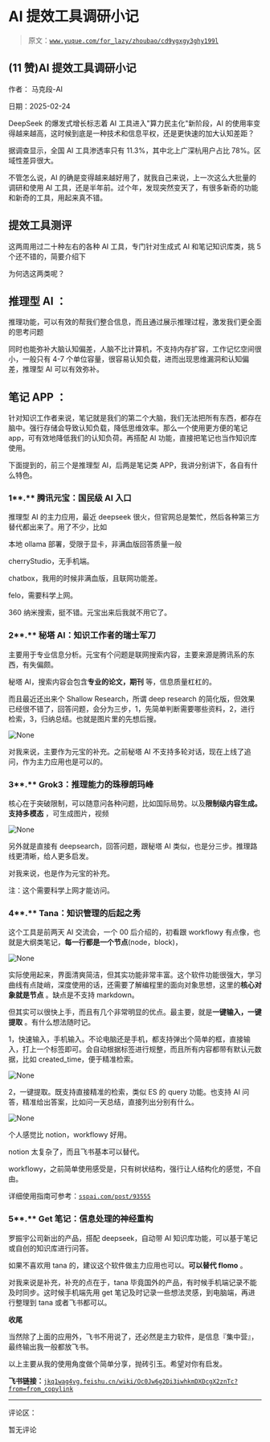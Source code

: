 # AI 提效工具调研小记

> 原文：[`www.yuque.com/for_lazy/zhoubao/cd9ygxgy3ghy199l`](https://www.yuque.com/for_lazy/zhoubao/cd9ygxgy3ghy199l)

## (11 赞)AI 提效工具调研小记

作者： 马克段-AI

日期：2025-02-24

DeepSeek 的爆发式增长标志着 AI 工具进入"算力民主化"新阶段，AI 的使用率变得越来越高，这时候到底是一种技术和信息平权，还是更快速的加大认知差距？

据调查显示，全国 AI 工具渗透率只有 11.3%，其中北上广深杭用户占比 78%。区域性差异很大。

不管怎么说，AI 的确是变得越来越好用了，就我自己来说，上一次这么大批量的调研和使用 AI 工具，还是半年前。过个年，发现突然变天了，有很多新奇的功能和新奇的工具，用起来真不错。

## **提效工具测评**

这两周用过二十种左右的各种 AI 工具，专门针对生成式 AI 和笔记知识库类，挑 5 个还不错的，简要介绍下

为何选这两类呢？

## **推理型 AI** ：

推理功能，可以有效的帮我们整合信息，而且通过展示推理过程，激发我们更全面的思考问题

同时也能弥补大脑认知偏差，人脑不比计算机，不支持内存扩容，工作记忆空间很小，一般只有 4-7 个单位容量，很容易认知负载，进而出现思维漏洞和认知偏差，推理型 AI 可以有效弥补。

## **笔记 APP** ：

针对知识工作者来说，笔记就是我们的第二个大脑，我们无法把所有东西，都存在脑中。强行存储会导致认知负载，降低思维效率。那么一个使用更方便的笔记 app，可有效地降低我们的认知负荷。再搭配 AI 功能，直接把笔记也当作知识库使用。

下面提到的，前三个是推理型 AI，后两是笔记类 APP，我讲分别讲下，各自有什么特色。

### **1****.** **腾讯元宝：国民级 AI 入口**

推理型 AI 的主力应用，最近 deepseek 很火，但官网总是繁忙，然后各种第三方替代都出来了。用了不少，比如

本地 ollama 部署，受限于显卡，非满血版回答质量一般

cherryStudio，无手机端。

chatbox，我用的时候非满血版，且联网功能差。

felo，需要科学上网。

360 纳米搜索，挺不错。元宝出来后我就不用它了。

### **2****.** **秘塔 AI：知识工作者的瑞士军刀**

主要用于专业信息分析。元宝有个问题是联网搜索内容，主要来源是腾讯系的东西，有失偏颇。

秘塔 AI，搜索内容会包含**专业的论文，期刊** 等，信息质量杠杠的。

而且最近还出来个 Shallow Research，所谓 deep
research 的简化版，但效果已经很不错了，回答问题，会分为三步，1，先简单判断需要哪些资料，2，进行检索，3，归纳总结。也就是图片里的先想后搜。

![](img/8ee144cf490b34b79c6299fedf619afa.png "None")

对我来说，主要作为元宝的补充。之前秘塔 AI 不支持多轮对话，现在上线了追问，作为主力应用也是可以的。

### **3****.** **Grok3：推理能力的珠穆朗玛峰**

核心在于突破限制，可以随意问各种问题，比如国际局势。以及**限制级内容生成。支持多模态** ，可生成图片，视频

![](img/f71099194a75b805ab0549813e873ec6.png "None")

另外就是直接有 deepsearch，回答问题，跟秘塔 AI 类似，也是分三步。推理路线更清晰，给人更多启发。

对我来说，也是作为元宝的补充。

注：这个需要科学上网才能访问。

### **4****.** **Tana：知识管理的后起之秀**

这个工具是前两天 AI 交流会，一个 00 后介绍的，初看跟 workflowy 有点像，也就是大纲类笔记，**每一行都是一个节点**(node，block)，

![](img/8dbdb80a3d947c4e30cd13f41a52eadc.png "None")

实际使用起来，界面清爽简洁，但其实功能非常丰富。这个软件功能很强大，学习曲线有点陡峭，深度使用的话，还需要了解编程里的面向对象思想，这里的**核心对象就是节点** 。缺点是不支持 markdown。

但其实可以很快上手，而且有几个非常明显的优点。最主要，就是**一键输入，一键提取** 。有什么想法随时记。

1，快速输入，手机输入。不论电脑还是手机，都支持弹出个简单的框，直接输入，打上一个标签即可。会自动根据标签进行规整，而且所有内容都带有默认元数据，比如 created_time，便于精准检索。

![](img/728b9df1275e41e63a54afd8d4da71e3.png "None")

2，一键提取。既支持直接精准的检索，类似 ES 的 query 功能。也支持 AI 问答，精准给出答案，比如问一天总结，直接列出分别有什么。

![](img/55809438f0e29a247002fe0a983764f2.png "None")

个人感觉比 notion，workflowy 好用。

notion 太复杂了，而且飞书基本可以替代。

workflowy，之前简单使用感受是，只有树状结构，强行让人结构化的感觉，不自由。

详细使用指南可参考：[`sspai.com/post/93555`](https://sspai.com/post/93555)

### **5****.** **Get 笔记：信息处理的神经重构**

罗振宇公司新出的产品，搭配 deepseek，自动带 AI 知识库功能，可以基于笔记或自创的知识库进行问答。

如果不喜欢用 tana 的，建议这个软件做主力应用也可以。**可以替代 flomo** 。

对我来说是补充，补充的点在于，tana 毕竟国外的产品，有时候手机端记录不能及时同步。这时候手机端先用 get 笔记及时记录一些想法灵感，到电脑端，再进行整理到 tana 或者飞书都可以。

**收尾**

当然除了上面的应用外，飞书不用说了，还必然是主力软件，是信息『集中营』，最终输出我一般都放飞书。

以上主要从我的使用角度做个简单分享，抛砖引玉。希望对你有启发。

**飞书链接：**[`jkq1wag4vg.feishu.cn/wiki/Oc0Jw6g2Di3iwhkmDXDcgX2znTc?from=from_copylink`](https://jkq1wag4vg.feishu.cn/wiki/Oc0Jw6g2Di3iwhkmDXDcgX2znTc?from=from_copylink)

* * *

评论区：

暂无评论